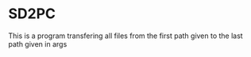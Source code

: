 # SD2PC

This is a program transfering all files from the first path given to the last path given in args

